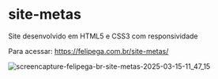 # site-metas
Site desenvolvido em HTML5 e CSS3 com responsividade

Para acessar: https://felipega.com.br/site-metas/

![screencapture-felipega-br-site-metas-2025-03-15-11_47_15](https://github.com/user-attachments/assets/872c3ace-d748-4cd3-9605-52540e97fccf)
